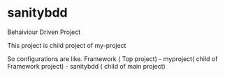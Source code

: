 # sanitybdd
Behaiviour Driven Project

This project is child project of my-project

So configurations are like.
Framework ( Top project)  - myproject( child of Framework project) - sanitybdd ( child of main project)

